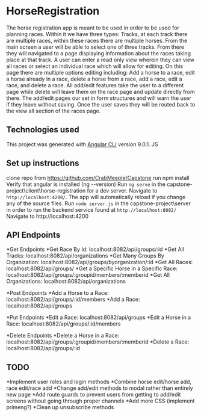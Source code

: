 # HorseRegistration
The horse registration app is meant to be used in order to be used for planning races. Within it we have three types: Tracks, at each track there are multiple races, within these races there are multiple horses. From the main screen a user will be able to select one of three tracks. From there they will navigated to a page displaying information about the races taking place at that track. A user can enter a read only view wherein they can view all races or select an individual race which will allow for editing. On this page there are multiple options editing including: Add a horse to a race, edit a horse already in a race, delete a horse from a race, add a race, edit a race, and delete a race. All add/edit features take the user to a different page while delete will leave them on the race page and update directly from there. The add/edit pages our set in form structures and will warn the user if they leave without saving. Once the user saves they will be routed back to the view all section of the races page. 

## Technologies used
This project was generated with [Angular CLI](https://github.com/angular/angular-cli) version 9.0.1.
JS
## Set up instructions
clone repo from https://github.com/CrabMeeple/Capstone
run npm install
Verify that angular is installed (ng --version)
Run `ng serve` in the capstone-project\client\horse-registration for a dev server. Navigate to `http://localhost:4200/`. The app will automatically reload if you change any of the source files.
Run `node server.js` in the capstone-project\server in order to run the backend service found at `http://localhost:8082/`
Navigate to http://localhost:4200

## API Endpoints
*Get Endpoints
    *Get Race By Id: localhost:8082/api/groups/:id
    *Get All Tracks: localhost:8082/api/organizations
    *Get Many Groups By Organization: localhost:8082/api/groups/byorganization/:id
    *Get All Races: localhost:8082/api/groups/
    *Get a Specific Horse in a Specific Race: localhost:8082/api/groups/:groupid/members/:memberid
    *Get All Organizations: localhost:8082/api/organizations

*Post Endpoints
    *Add a Horse to a Race: localhost:8082/api/groups/:id/members
    *Add a Race: localhost:8082/api/groups

*Put Endpoints
    *Edit a Race: localhost:8082/api/groups
    *Edit a Horse in a Race: localhost:8082/api/groups/:id/members

*Delete Endpoints
    *Delete a Horse in a Race: localhost:8082/api/groups/:groupid/members/:memberid
    *Delete a Race: localhost:8082/api/groups/:id

## TODO
*Implement user roles and login methods
*Combine horse edit/horse add, race edit/race add
*Change add/edit methods to modal rather than entirely new page
*Add route guards to prevent users from getting to add/edit screens without going through proper channels
*Add more CSS (implement primeng?)
*Clean up unsubscribe methods

